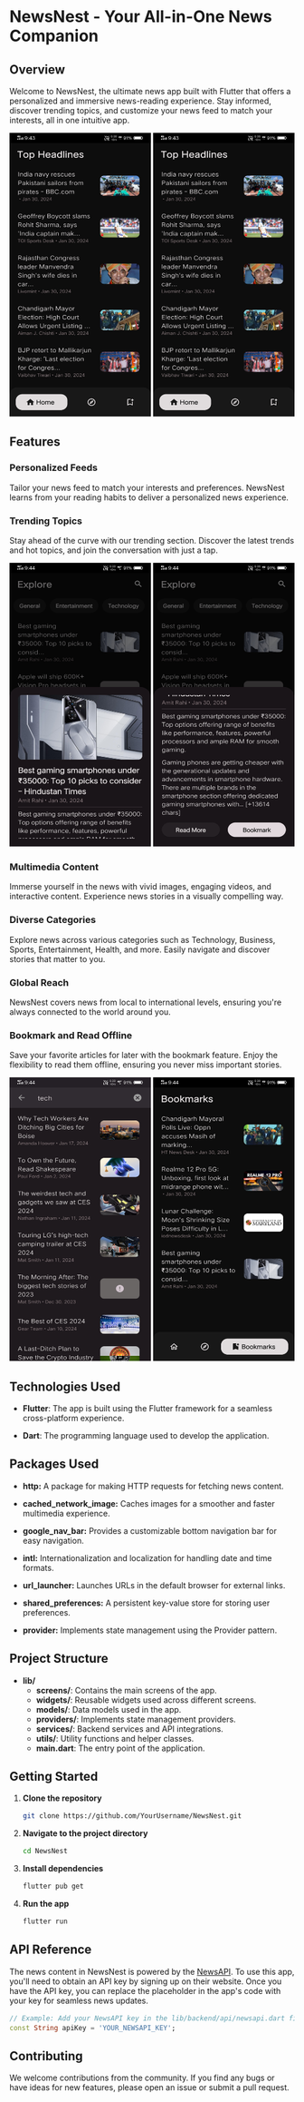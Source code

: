 # NewsNest - Your All-in-One News Companion

## Overview

Welcome to NewsNest, the ultimate news app built with Flutter that offers a personalized and immersive news-reading experience. Stay informed, discover trending topics, and customize your news feed to match your interests, all in one intuitive app.

<img src='screenshots/image1.jpg' width='250' height='500'>        <img src='screenshots/image1.jpg' width='250' height='500'>

## Features

### Personalized Feeds
Tailor your news feed to match your interests and preferences. NewsNest learns from your reading habits to deliver a personalized news experience.

### Trending Topics
Stay ahead of the curve with our trending section. Discover the latest trends and hot topics, and join the conversation with just a tap.

<img src='screenshots/image3.jpg' width='250' height='500'>        <img src='screenshots/image4.jpg' width='250' height='500'>

### Multimedia Content
Immerse yourself in the news with vivid images, engaging videos, and interactive content. Experience news stories in a visually compelling way.

### Diverse Categories
Explore news across various categories such as Technology, Business, Sports, Entertainment, Health, and more. Easily navigate and discover stories that matter to you.

### Global Reach
NewsNest covers news from local to international levels, ensuring you're always connected to the world around you.

### Bookmark and Read Offline
Save your favorite articles for later with the bookmark feature. Enjoy the flexibility to read them offline, ensuring you never miss important stories.

<img src='screenshots/image5.jpg' width='250' height='500'>        <img src='screenshots/image6.jpg' width='250' height='500'>

## Technologies Used

- **Flutter**: The app is built using the Flutter framework for a seamless cross-platform experience.
  
- **Dart**: The programming language used to develop the application.

## Packages Used

- **http:** A package for making HTTP requests for fetching news content.

- **cached_network_image:** Caches images for a smoother and faster multimedia experience.

- **google_nav_bar:** Provides a customizable bottom navigation bar for easy navigation.

- **intl:** Internationalization and localization for handling date and time formats.

- **url_launcher:** Launches URLs in the default browser for external links.

- **shared_preferences:** A persistent key-value store for storing user preferences.

- **provider:** Implements state management using the Provider pattern.

## Project Structure

- **lib/**
  - **screens/**: Contains the main screens of the app.
  - **widgets/**: Reusable widgets used across different screens.
  - **models/**: Data models used in the app.
  - **providers/**: Implements state management providers.
  - **services/**: Backend services and API integrations.
  - **utils/**: Utility functions and helper classes.
  - **main.dart**: The entry point of the application.

## Getting Started

1. **Clone the repository**
   ```bash
   git clone https://github.com/YourUsername/NewsNest.git

2. **Navigate to the project directory**
   ```bash
   cd NewsNest
3. **Install dependencies**
   ```bash
   flutter pub get
4. **Run the app**
   ```bash
   flutter run

## API Reference

The news content in NewsNest is powered by the [NewsAPI](https://newsapi.org/). To use this app, you'll need to obtain an API key by signing up on their website. Once you have the API key, you can replace the placeholder in the app's code with your key for seamless news updates.

```dart
// Example: Add your NewsAPI key in the lib/backend/api/newsapi.dart file
const String apiKey = 'YOUR_NEWSAPI_KEY';
```
## Contributing

We welcome contributions from the community. If you find any bugs or have ideas for new features, please open an issue or submit a pull request.
